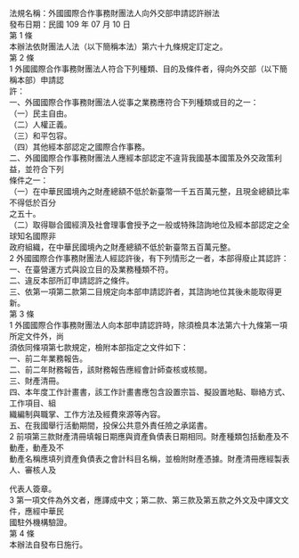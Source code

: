法規名稱：外國國際合作事務財團法人向外交部申請認許辦法  
發布日期：民國 109 年 07 月 10 日  
第 1 條  
本辦法依財團法人法（以下簡稱本法）第六十九條規定訂定之。  
第 2 條  
1 外國國際合作事務財團法人符合下列種類、目的及條件者，得向外交部（以下簡稱本部）申請認  
許：  
一、外國國際合作事務財團法人從事之業務應符合下列種類或目的之一：  
（一）民主自由。  
（二）人權正義。  
（三）和平包容。  
（四）其他經本部認定之國際合作事務。  
二、外國國際合作事務財團法人應經本部認定不違背我國基本國策及外交政策利益，並符合下列  
條件之一：  
（一）在中華民國境內之財產總額不低於新臺幣一千五百萬元整，且現金總額比率不得低於百分  
之五十。  
（二）取得聯合國經濟及社會理事會授予之一般或特殊諮詢地位及經本部認定之全球知名國際非  
政府組織，在中華民國境內之財產總額不低於新臺幣五百萬元整。  
2 外國國際合作事務財團法人經認許後，有下列情形之一者，本部得廢止其認許：  
一、在臺營運方式與設立目的及業務種類不符。  
二、違反本部所訂申請認許之條件。  
三、依第一項第二款第二目規定向本部申請認許者，其諮詢地位其後未能取得更新。  
第 3 條  
1 外國國際合作事務財團法人向本部申請認許時，除須檢具本法第六十九條第一項所定文件外，尚  
須依同條項第七款規定，檢附本部指定之文件如下：  
一、前二年業務報告。  
二、前二年財務報告，該財務報告應經會計師查核或核閱。  
三、財產清冊。  
四、本年度工作計畫書，該工作計畫書應包含設置宗旨、擬設置地點、聯絡方式、工作項目、組  
織編制與職掌、工作方法及經費來源等內容。  
五、在我國舉行活動期間，投保公共意外責任險之承諾書。  
2 前項第三款財產清冊填報日期應與資產負債表日期相同。財產種類包括動產及不動產，動產及不  
動產名稱應填列資產負債表之會計科目名稱，並檢附財產憑據。財產清冊應經製表人、審核人及  


代表人簽章。  
3 第一項文件為外文者，應譯成中文；第二款、第三款及第五款之外文及中譯文文件，應經中華民  
國駐外機構驗證。  
第 4 條  
本辦法自發布日施行。  


